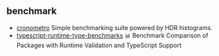 ## benchmark

- [cronometro](https://github.com/ShogunPanda/cronometro) Simple benchmarking suite powered by HDR histograms.
- [typescript-runtime-type-benchmarks](https://github.com/moltar/typescript-runtime-type-benchmarks) 📊 Benchmark Comparison of Packages with Runtime Validation and TypeScript Support